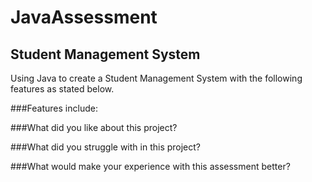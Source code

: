 # JavaAssessment
## Student Management System
Using Java to create a Student Management System with the following features as stated below.

###Features include:


###What did you like about this project?


###What did you struggle with in this project?


###What would make your experience with this assessment better?
